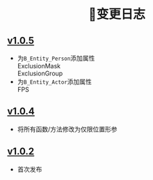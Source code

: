 <h1 align="center">📃变更日志</h1>

## [v1.0.5](https://github.com/Sryml/blade-virtual-module/tree/v1.0.5)

- 为`B_Entity_Person`添加属性  
  ExclusionMask  
  ExclusionGroup
- 为`B_Entity_Actor`添加属性  
  FPS

## [v1.0.4](https://github.com/Sryml/blade-virtual-module/tree/v1.0.4)

- 将所有函数/方法修改为仅限位置形参

## [v1.0.2](https://github.com/Sryml/blade-virtual-module/tree/v1.0.2)

- 首次发布
